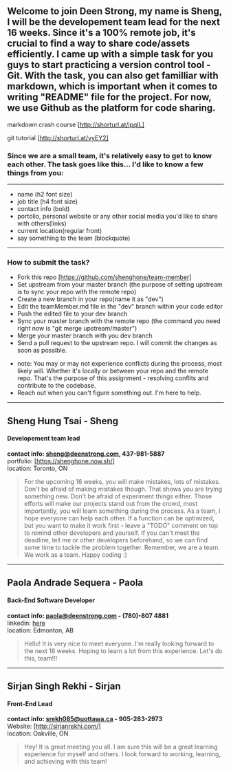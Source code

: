 ## Welcome to join Deen Strong, my name is Sheng, I will be the developement team lead for the next 16 weeks. Since it's a 100% remote job, it's crucial to find a way to share code/assets efficiently. I came up with a simple task for you guys to start practicing a version control tool - Git. With the task, you can also get familliar with markdown, which is important when it comes to writing "README" file for the project. For now, we use Github as the platform for code sharing.

markdown crash course [http://shorturl.at/ipqIL]

git tutorial [http://shorturl.at/vyEY2]

### Since we are a small team, it's relatively easy to get to know each other. The task goes like this... I'd like to know a few things from you:

<hr/>

- name (h2 font size)
- job title (h4 font size)
- contact info (bold)
- portolio, personal website or any other social media you'd like to share with others(links)
- current location(regular front)
- say something to the team (blockquote)

<hr/>

### How to submit the task?

- Fork this repo [https://github.com/shenghone/team-member]
- Set upstream from your master branch (the purpose of setting upstream is to sync your repo with the remote repo)
- Create a new branch in your repo(name it as "dev")
- Edit the teamMember.md file in the "dev" branch within your code editor
- Push the edited file to your dev branch
- Sync your master branch with the remote repo (the command you need right now is "git merge upstream/master")
- Merge your master branch with you dev branch
- Send a pull request to the upstream repo. I will commit the changes as soon as possible.

* note: You may or may not experience conflicts during the process, most likely will. Whether it's locally or between your repo and the remote repo. That's the purpose of this assignment - resolving conflits and contribute to the codebase.
* Reach out when you can't figure something out. I'm here to help.

---

## Sheng Hung Tsai - Sheng

#### Developement team lead

**contact info: sheng@deenstrong.com, 437-981-5887** <br/>
portfolio: [https://shenghone.now.sh/] <br/>
location: Toronto, ON <br/>

> For the upcoming 16 weeks, you will make mistakes, lots of mistakes. Don't be afraid of making mistakes though. That shows you are trying something new. Don't be afraid of experiment things either. Those efforts will make our projects stand out from the crowd, most importantly, you will learn something during the process.
> As a team, I hope everyone can help each other. If a function can be optimized, but you want to make it work first - leave a "TODO" comment on top to remind other developers and yourself. If you can't meet the deadline, tell me or other developers beforehand, so we can find some time to tackle the problem together. Remember, we are a team. We work as a team. Happy coding :)

---

## Paola Andrade Sequera - Paola

#### Back-End Software Developer

**contact info: paola@deenstrong.com - (780)-807 4881** <br/>
linkedin: [here](https://www.linkedin.com/in/paola-andrade-sequera-b2287219a/) <br/>
location: Edmonton, AB <br/>

>Hello! It is very nice to meet everyone. I'm really looking forward to the next 16 weeks. Hoping to learn a lot from this experience. Let's do this, team!!!

---
## Sirjan Singh Rekhi - Sirjan

#### Front-End Lead

**contact info: srekh085@uottawa.ca - 905-283-2973** <br/>
Website: [http://sirjanrekhi.com/] <br/>
location: Oakville, ON <br/>

>Hey! It is great meeting you all. I am sure this will be a great learning experience for myself and others. I look forward to working, learning, and achieving with this team!
